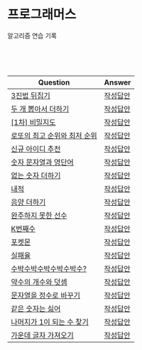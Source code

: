 # 프로그래머스

알고리즘 연습 기록

<br />
<br />
<br />


|Question                            | Answer       |
|------------------------------------------------|------------|
|[3진법 뒤집기](https://school.programmers.co.kr/learn/courses/30/lessons/68935)                  | [작성답안](./kakao/reverse-notation.js) |
|[두 개 뽑아서 더하기](https://school.programmers.co.kr/learn/courses/30/lessons/68644)           |  [작성답안](./kakao/sum-two-number.js)|
|[[1차] 비밀지도](https://school.programmers.co.kr/learn/courses/30/lessons/17681)                |  [작성답안](./kakao/secret-map.js)|
|[로또의 최고 순위와 최저 순위](https://school.programmers.co.kr/learn/courses/30/lessons/77484)   |  [작성답안](./kakao/lotto.js)|
|[신규 아이디 추천](https://school.programmers.co.kr/learn/courses/30/lessons/72410)              |  [작성답안](./kakao/new-id.js)|
|[숫자 문자열과 영단어](https://school.programmers.co.kr/learn/courses/30/lessons/81301)           |  [작성답안](./kakao/vacabulary.js)|
|[없는 숫자 더하기](https://school.programmers.co.kr/learn/courses/30/lessons/86051)               |  [작성답안](./kakao/sum-excluded-num.js)|
|[내적](https://school.programmers.co.kr/learn/courses/30/lessons/70128)                          |  [작성답안](./kakao/multifly.js)|
|[음양 더하기](https://school.programmers.co.kr/learn/courses/30/lessons/76501)                    |  [작성답안](./kakao/sum-negative-positive.js)|
|[완주하지 못한 선수](https://school.programmers.co.kr/learn/courses/30/lessons/42576)             | [작성답안](./kakao/find-not-completed.js) |
|[K번째수](https://school.programmers.co.kr/learn/courses/30/lessons/42748)                       |  [작성답안](./kakao/nth-number.js)|
|[포켓몬](https://school.programmers.co.kr/learn/courses/30/lessons/1845)                         |  [작성답안](./kakao/pokemon.js)|
|[실패율](https://school.programmers.co.kr/learn/courses/30/lessons/42889)                        |  [작성답안](./kakao/fail-rate.js)|
|[수박수박수박수박수박수?](https://school.programmers.co.kr/learn/courses/30/lessons/12922)         |  [작성답안](./kakao/watermelon.js)|
|[약수의 개수와 덧셈](https://school.programmers.co.kr/learn/courses/30/lessons/77884)             | [작성답안](./kakao/divisor.js) |
|[문자열을 정수로 바꾸기](https://school.programmers.co.kr/learn/courses/30/lessons/12925)         | [작성답안](./kakao/string-to-number.js) |
|[같은 숫자는 싫어](https://school.programmers.co.kr/learn/courses/30/lessons/12906)               |  [작성답안](./kakao/hate-same-num.js)|
|[나머지가 1이 되는 수 찾기](https://school.programmers.co.kr/learn/courses/30/lessons/87389)       |  [작성답안](./kakao/ramainder.js)|
|[가운데 글자 가져오기](https://school.programmers.co.kr/learn/courses/30/lessons/12903)            |  [작성답안](./kakao/center-word.js)|